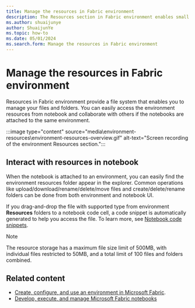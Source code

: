 ```yaml
---
title: Manage the resources in Fabric environment
description: The Resources section in Fabric environment enables small resources management. Learn how to use the resources folder in the development lifecycle.
ms.author: shuaijunye
author: ShuaijunYe
ms.topic: how-to
ms.date: 05/01/2024
ms.search.form: Manage the resources in Fabric environment
---
```


# Manage the resources in Fabric environment

Resources in Fabric environment provide a file system that enables you to manage your files and folders. You can easily access the environment resources from notebook and collaborate with others if the notebooks are attached to the same environment.

:::image type="content" source="media\environment-resources\environment-resources-overview.gif" alt-text="Screen recording of the environment Resources section.":::

## Interact with resources in notebook

When the notebook is attached to an environment, you can easily find the environment resources folder appear in the explorer. Common operations like upload/download/rename/delete/move files and create/delete/rename folders can be done from both environment and notebook UI.

If you drag-and-drop the file with supported type from environment **Resources** folders to a notebook code cell, a code snippet is automatically generated to help you access the file. To learn more, see [Notebook code snippets](author-execute-notebook.md#code-snippets).

> [!NOTE]
> The resource storage has a maximum file size limit of 500MB, with individual files restricted to 50MB, and a total limit of 100 files and folders combined.

## Related content

- [Create, configure, and use an environment in Microsoft Fabric](create-and-use-environment.md).
- [Develop, execute, and manage Microsoft Fabric notebooks](author-execute-notebook.md)
